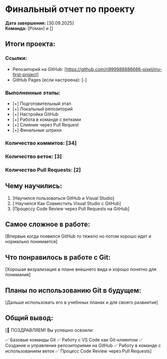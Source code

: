 # Финальный отчет по проекту

**Дата завершения:** [30.09.2025]  
**Команда:** [Роман] и []

## Итоги проекта:

### Ссылки:
- Репозиторий на GitHub: [https://github.com/ri999988886666-pixel/my-first-project]
- GitHub Pages (если настроена): [-]

### Выполненные этапы:
- [+] Подготовительный этап
- [+] Локальный репозиторий
- [+] Настройка GitHub
- [+] Работа в команде с ветками
- [+] Слияние через Pull Request
- [+] Финальные штрихи

### Количество коммитов: [34]
### Количество веток: [3]
### Количество Pull Requests: [2]

## Чему научились:
1. [Научился пользоваться GitHub и Visual Studio]
2. [ Научился Как Совместить Visual Studio с GitHub]
3. [Процессу Code Review через Pull Requests на GitHub]

## Самое сложное в работе:
[Впервые когда появился GitHub то тяжело но потом хорошо идет и нормально понимается]

## Что понравилось в работе с Git:
[Хорошая визуализация в плане внешнего вида и хорошо понятно для понимания]

## Планы по использованию Git в будущем:
[Дальше использовать его в учебнных планах и для своего развиития]

## Общий вывод:
[🎉 ПОЗДРАВЛЯЕМ!
Вы успешно освоили:

✅ Базовые команды Git
✅ Работу с VS Code как Git-клиентом
✅ Создание и управление репозиториями на GitHub
✅ Работу в команде с использованием веток
✅ Процесс Code Review через Pull Requests]



